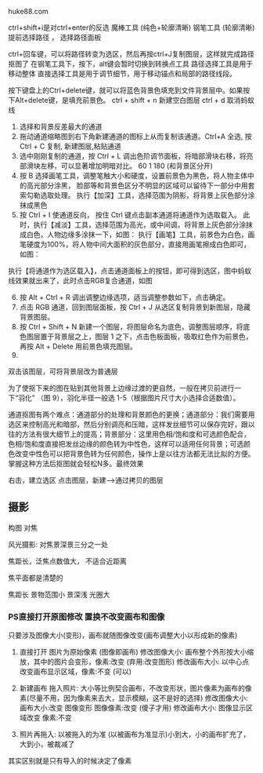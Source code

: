 
huke88.com

ctrl+shift+i是对ctrl+enter的反选
魔棒工具 (纯色+轮廓清晰)
钢笔工具 (轮廓清晰) 提前选择路径 ， 选择路径面板

ctrl+回车键，可以将路径转变为选区，然后再按ctrl+J复制图层，这样就完成路径抠图了
在钢笔工具下，按下，alt键会暂时切换到转换点工具
路径选择工具是用于移动整体
直接选择工具是用于调节细节，用于移动锚点和局部的路径线段。


按下键盘上的Ctrl+delete键，就可以将蓝色背景色填充到文件背景层中。如果按下Alt+delete键，是填充前景色。
ctrl + shift + n 新建空白图层 ctrl + d 取消蚂蚁线
1. 选择和背景反差最大的通道
2. 拖动通道缩略图到右下角新建通道的图标上从而复制该通道。Ctrl+A 全选, 按Ctrl + C 复制, 新建图层,粘贴通道
3. 选中刚刚复制的通道，按 Ctrl + L 调出色阶调节面板，将暗部滑块右移，将亮部滑块左移，可以显著增加明暗对比。 60  1  180 (和背景区分开)
4. 按 B 选择画笔工具，调整笔触大小和硬度，设置前景色为黑色，将人物主体中的高光部分涂黑，
脸部等和背景色区分不明显的区域可以留待下一部分中用套索勾勒选取处理。
执行【加深】工具，选择范围为阴影，将背景上灰色部分涂抹成黑色
5. 按 Ctrl + I 使通道反向，
按住 Ctrl 键点击副本通道将通道作为选取载入。
此时，执行【减淡】工具，选择范围为高光，或中间调，将背景上灰色部分涂抹成白色，人物边缘多涂抹一下，如图：
执行【画笔】工具，前景色为白色，画笔硬度为100%，将人物中间大面积的灰色部分，直接用画笔擦成白色即可，如图：

执行【将通道作为选区载入】，点击通道面板上的按钮，即可得到选区，图中蚂蚁线效果就出来了，此时点击RGB复合通道，如图

6. 按 Alt + Ctrl + R 调出调整边缘选项，适当调整参数如下，点击确定。
7. 点击 RGB 通道，回到图层面板，按 Ctrl + J 从选区复制背景到新图层，隐藏背景图层。
8. 按 Ctrl + Shift + N 新建一个图层，将图层命名为底色，调整图层顺序，将底色图层置于背景层之上，图层 1 之下，点击色板面板，吸取红色作为前景色，再按 Alt + Delete 用前景色填充图层。
9. 

双击该图层，可将背景层改为普通层

为了使抠下来的图在贴到其他背景上边缘过渡的更自然，一般在拷贝前进行一下“羽化”
（图 9），羽化半径一般选 1-5（根据图片尺寸大小选择合适数值）。



通道抠图有两个难点：通道部分的处理和背景颜色的更换；通道部分：我们需要用选区来控制高光和暗部，然后分别调亮和压暗，这样发丝细节可以保存完好，跟以往的方法有很大细节上的提高；背景部分：这里用色相/饱和度和可选颜色配合，色相/饱和度直接把发丝边缘的颜色转为中性色，这样可以适用任何背景；可选颜色改变中性色可以把背景色转为任何颜色，操作上是以往方法都无法比拟的方便。掌握这种方法后抠图就会轻松N多。最终效果

右击，建立选区
点击图层，新建-->通过拷贝的图层

## 摄影
构图
对焦

风光摄影: 对焦景深景三分之一处

焦距长，泛焦点数值大， 不适合近距离

焦平面都是清楚的

焦距长  景物范围小 景深浅 光圈大

### PS直接打开原图修改  置换不改变画布和图像
只要涉及图像大小(变形)，画布就随图像改变(画布调整大小以形成新的像素)
1. 直接打开  图片为原始像素 (图像即画布)
    修改图像大小: 画布整个外形按大小缩放，其中的图片会变形，像素:改变 (弃用:改变图形)
    修改画布大小: 以中心点改变画布显示区域，像素:不变 (可以)
    
2. 新建画布 拖入照片: 大小等比例契合画布，不改变形状，图片像素为画布的像素(尽量不用，因为像素来去大，显示模糊，这不是好的选择)
    修改图像大小: 画布大小:改变  图像变形 图像像素:改变 (傻子才用)
    修改画布大小: 图像显示区域改变  像素:不变
    
3. 照片再拖入: 以被拖入的为准 (以被画布为准显示)小到大，小的画布扩充了，大到小，被裁减了

其实区别就是只有导入的时候决定了像素
<!--stackedit_data:
eyJoaXN0b3J5IjpbMTczNjY4MDIxNSwzODgzOTgwMTBdfQ==
-->